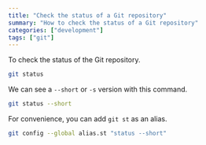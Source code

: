 ```yaml
---
title: "Check the status of a Git repository"
summary: "How to check the status of a Git repository"
categories: ["development"]
tags: ["git"]
---
```


To check the status of the Git repository.

```bash
git status
```

We can see a `--short` or `-s` version with this command.

```bash
git status --short
```

For convenience, you can add `git st` as an alias.

```bash
git config --global alias.st "status --short"
```
